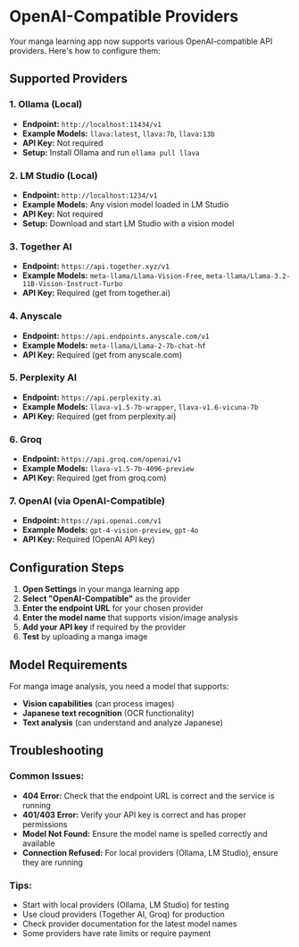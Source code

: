 # OpenAI-Compatible Providers

Your manga learning app now supports various OpenAI-compatible API providers. Here's how to configure them:

## Supported Providers

### 1. **Ollama (Local)**
- **Endpoint:** `http://localhost:11434/v1`
- **Example Models:** `llava:latest`, `llava:7b`, `llava:13b`
- **API Key:** Not required
- **Setup:** Install Ollama and run `ollama pull llava`

### 2. **LM Studio (Local)**
- **Endpoint:** `http://localhost:1234/v1`
- **Example Models:** Any vision model loaded in LM Studio
- **API Key:** Not required
- **Setup:** Download and start LM Studio with a vision model

### 3. **Together AI**
- **Endpoint:** `https://api.together.xyz/v1`
- **Example Models:** `meta-llama/Llama-Vision-Free`, `meta-llama/Llama-3.2-11B-Vision-Instruct-Turbo`
- **API Key:** Required (get from together.ai)

### 4. **Anyscale**
- **Endpoint:** `https://api.endpoints.anyscale.com/v1`
- **Example Models:** `meta-llama/Llama-2-7b-chat-hf`
- **API Key:** Required (get from anyscale.com)

### 5. **Perplexity AI**
- **Endpoint:** `https://api.perplexity.ai`
- **Example Models:** `llava-v1.5-7b-wrapper`, `llava-v1.6-vicuna-7b`
- **API Key:** Required (get from perplexity.ai)

### 6. **Groq**
- **Endpoint:** `https://api.groq.com/openai/v1`
- **Example Models:** `llava-v1.5-7b-4096-preview`
- **API Key:** Required (get from groq.com)

### 7. **OpenAI (via OpenAI-Compatible)**
- **Endpoint:** `https://api.openai.com/v1`
- **Example Models:** `gpt-4-vision-preview`, `gpt-4o`
- **API Key:** Required (OpenAI API key)

## Configuration Steps

1. **Open Settings** in your manga learning app
2. **Select "OpenAI-Compatible"** as the provider
3. **Enter the endpoint URL** for your chosen provider
4. **Enter the model name** that supports vision/image analysis
5. **Add your API key** if required by the provider
6. **Test** by uploading a manga image

## Model Requirements

For manga image analysis, you need a model that supports:
- **Vision capabilities** (can process images)
- **Japanese text recognition** (OCR functionality)
- **Text analysis** (can understand and analyze Japanese)

## Troubleshooting

### Common Issues:
- **404 Error:** Check that the endpoint URL is correct and the service is running
- **401/403 Error:** Verify your API key is correct and has proper permissions
- **Model Not Found:** Ensure the model name is spelled correctly and available
- **Connection Refused:** For local providers (Ollama, LM Studio), ensure they are running

### Tips:
- Start with local providers (Ollama, LM Studio) for testing
- Use cloud providers (Together AI, Groq) for production
- Check provider documentation for the latest model names
- Some providers have rate limits or require payment
